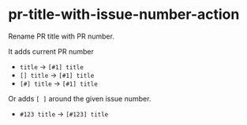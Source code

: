 # pr-title-with-issue-number-action

Rename PR title with PR number.

It adds current PR number 
- `title` -> `[#1] title`
- `[] title` -> `[#1] title`
- `[#] title` -> `[#1] title`

Or adds `[ ]` around the given issue number.
- `#123 title` -> `[#123] title`
